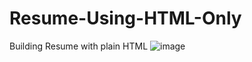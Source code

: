 # Resume-Using-HTML-Only
Building Resume with plain HTML
![image](https://github.com/shubhamsharaff/Resume-Using-HTML-Only/assets/90000866/3db7b2a4-61e5-4afb-9f5c-8b198e54d5d7)
